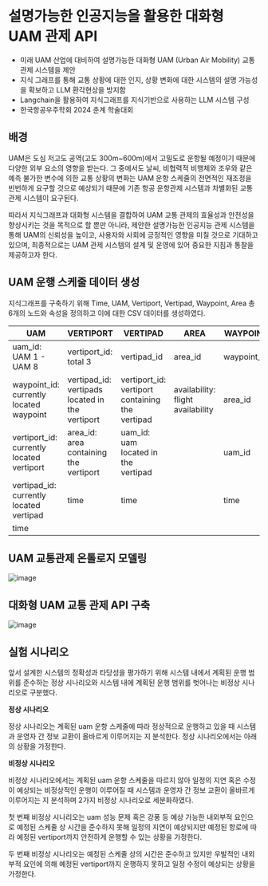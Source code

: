 설명가능한 인공지능을 활용한 대화형 UAM 관제 API
==============================================
* 미래 UAM 산업에 대비하여 설명가능한 대화형 UAM (Urban Air Mobility) 교통 관제 시스템을 제안
* 지식 그래프를 통해 교통 상황에 대한 인지, 상황 변화에 대한 시스템의 설명 가능성을 확보하고 LLM 환각현상을 방지함
* Langchain을 활용하여 지식그래프를 지식기반으로 사용하는 LLM 시스템 구성
* 한국항공우주학회 2024 춘계 학술대회
   


배경
-----
UAM은 도심 저고도 공역(고도 300m~600m)에서 고밀도로 운항될 예정이기 때문에 다양한 외부 요소의 영향을 받는다. 그 중에서도 날씨, 비협력적 비행체와 조우와 같은 예측 불가한 변수에 의한 교통 상황의 변화는 UAM 운항 스케줄의 전면적인 재조정을 빈번하게 요구할 것으로 예상되기 때문에 기존 항공 운항관제 시스템과 차별화된 교통 관제 시스템이 요구된다. 

따라서 지식그래프과 대화형 시스템을 결합하여 UAM 교통 관제의 효율성과 안전성을 향상시키는 것을 목적으로 할 뿐만 아니라, 제안한 설명가능한 인공지능 관제 시스템을 통해 UAM의 신뢰성을 높이고, 사용자와 사회에 긍정적인 영향을 미칠 것으로 기대하고 있으며, 최종적으로는 UAM 관제 시스템의 설계 및 운영에 있어 중요한 지침과 통찰을 제공하고자 한다.   


UAM 운행 스케줄 데이터 생성
--------------------------

지식그래프를 구축하기 위해 Time, UAM, Vertiport, Vertipad, Waypoint, Area 총 6개의 노드와 속성을 정의하고 이에 대한 CSV 데이터를 생성하였다.


| **UAM**                                   | **VERTIPORT**                                   | **VERTIPAD**                                    | **AREA**                          | **WAYPOINT** | **TIME** |
|-------------------------------------------|-------------------------------------------------|-------------------------------------------------|-----------------------------------|--------------|----------|
| uam_id: UAM 1 - UAM 8                     | vertiport_id: total 3                           | vertipad_id                                     | area_id                           | waypoint_id  | time     |
| waypoint_id: currently located waypoint   | vertipad_id: vertipads located in the vertiport | vertiport_id: vertiport containing the vertipad | availability: flight availability | area_id      |          |
| vertiport_id: currently located vertiport | area_id: area containing the vertiport          | uam_id: uam located in the vertipad             |                                   | uam_id       |          |
| vertipad_id: currently located vertipad   | time                                            | time                                            |                                   | time         |          |
| time                                      |                                                 |                                                 |                                   |              |          |    



UAM 교통관제 온톨로지 모델링
---------------------------
![image](https://github.com/dododadadada/Neo4j-GraphQA-for-UAM/assets/98035735/cf180e99-9b22-452b-8cdb-8bedfcdf804d)    



대화형 UAM 교통 관제 API 구축
-----------------------------
![image](https://github.com/dododadadada/Neo4j-GraphQA-for-UAM/assets/98035735/05f782b8-e56a-4956-b343-77543f26b344)    



실험 시나리오
---------------
앞서 설계한 시스템의 정확성과 타당성을 평가하기 위해 시스템 내에서 계획된 운행 범위를 준수하는 정상 시나리오와 시스템 내에 계획된 운행 범위를 벗어나는 비정상 시나리오로 구분했다. 

**정상 시나리오**

정상 시나리오는 계획된 uam 운항 스케줄에 따라 정상적으로 운행하고 있을 때 시스템과 운영자 간 정보 교환이 올바르게 이루어지는 지 분석한다. 정상 시나리오에서는 아래의 상황을 가정한다.


**비정상 시나리오**

비정상 시나리오에서는 계획된 uam 운항 스케줄을 따르지 않아 일정의 지연 혹은 수정이 예상되는 비정상적인 운행이 이루어질 때 시스템과 운영자 간 정보 교환이 올바르게 이루어지는 지 분석하며 2가지 비정상 시나리오로 세분화하였다.

첫 번째 비정상 시나리오는 uam 성능 문제 혹은 강풍 등 예상 가능한 내외부적 요인으로 예정된 스케줄 상 시간을 준수하지 못해 일정의 지연이 예상되지만 예정된 항로에 따라 예정된 vertiport까지 안전하게 운행할 수 있는 상황을 가정한다.

두 번째 비정상 시나리오는 예정된 스케줄 상의 시간은 준수하고 있지만 우발적인 내외부적 요인에 의해 예정된 vertiport까지 운행하지 못하고 일정 수정이 예상되는 상황을 가정한다.
